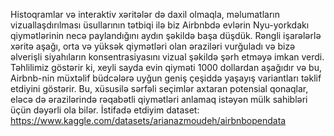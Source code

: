 Histoqramlar və interaktiv xəritələr də daxil olmaqla, məlumatların vizuallaşdırılması üsullarının tətbiqi ilə biz Airbnbdə evlərin Nyu-yorkdakı qiymətlərinin necə paylandığını aydın şəkildə başa düşdük. Rəngli işarələrlə xəritə aşağı, orta və yüksək qiymətləri olan əraziləri vurğuladı və bizə əlverişli siyahıların konsentrasiyasını vizual şəkildə şərh etməyə imkan verdi. Təhlilimiz göstərir ki, xeyli sayda evin qiyməti 1000 dollardan aşağıdır və bu, Airbnb-nin müxtəlif büdcələrə uyğun geniş çeşiddə yaşayış variantları təklif etdiyini göstərir. Bu, xüsusilə sərfəli seçimlər axtaran potensial qonaqlar, eləcə də ərazilərində rəqabətli qiymətləri anlamaq istəyən mülk sahibləri üçün dəyərli ola bilər.
İstifadə etdiyim dataset: https://www.kaggle.com/datasets/arianazmoudeh/airbnbopendata 
